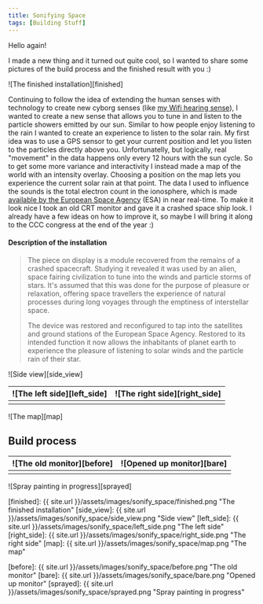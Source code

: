 ```yaml
---
title: Sonifying Space
tags: [Building Stuff]
---
```



Hello again!

I made a new thing and it turned out quite cool, so I wanted to share some pictures of the build process and the finished result with you :)

![The finished installation][finished]

Continuing to follow the idea of extending the human senses with technology to create new cyborg senses (like [my Wifi hearing sense][wifi sense]), I wanted to create a new sense that allows you to tune in and listen to the particle showers emitted by our sun.
Similar to how people enjoy listening to the rain I wanted to create an experience to listen to the solar rain.
My first idea was to use a GPS sensor to get your current position and let you listen to the particles directly above you.
Unfortunatelly, but logically, real "movement" in the data happens only every 12 hours with the sun cycle.
So to get some more variance and interactivity I instead made a map of the world with an intensity overlay.
Choosing a position on the map lets you experience the current solar rain at that point.
The data I used to influence the sounds is the total electron count in the ionosphere, which is made [available by the European Space Agency][esa] (ESA) in near real-time.
To make it look nice I took an old CRT monitor and gave it a crashed space ship look.
I already have a few ideas on how to improve it, so maybe I will bring it along to the CCC congress at the end of the year :)


#### Description of the installation

> The piece on display is a module recovered from the remains of a crashed spacecraft.
> Studying it revealed it was used by an alien, space fairing civilization to tune into the winds and particle storms of stars.
> It's assumed that this was done for the purpose of pleasure or relaxation, offering space travellers the experience of natural processes during long voyages through the emptiness of interstellar space.
> 
> The device was restored and reconfigured to tap into the satellites and ground stations of the European Space Agency.
> Restored to its intended function it now allows the inhabitants of planet earth to experience the pleasure of listening to solar winds and the particle rain of their star.


![Side view][side_view]

| ![The left side][left_side] | ![The right side][right_side] |
|:---------------------------:|:-----------------------------:|
|                             |                               |

![The map][map]



Build process
-------------

| ![The old monitor][before] | ![Opened up monitor][bare] |
|:--------------------------:|:--------------------------:|
|                            |                            |

![Spray painting in progress][sprayed]



[//]: # (here be images)

[finished]: {{ site.url }}/assets/images/sonify_space/finished.png "The finished installation"
[side_view]: {{ site.url }}/assets/images/sonify_space/side_view.png "Side view"
[left_side]: {{ site.url }}/assets/images/sonify_space/left_side.png "The left side"
[right_side]: {{ site.url }}/assets/images/sonify_space/right_side.png "The right side"
[map]: {{ site.url }}/assets/images/sonify_space/map.png "The map"

[before]: {{ site.url }}/assets/images/sonify_space/before.png "The old monitor"
[bare]: {{ site.url }}/assets/images/sonify_space/bare.png "Opened up monitor"
[sprayed]: {{ site.url }}/assets/images/sonify_space/sprayed.png "Spray painting in progress"




[//]: # (here be links)

[wifi sense]: https://foaly.github.io/2018/12/06/wifi-hearing.html "My WIFI sense"
[esa]: http://esc-sso.dlr.de/Total_Electron_Content/TEC_Near_Real-Time/Global-beta/ "My WIFI sense"
